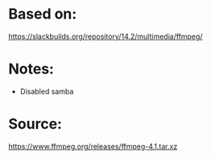 # Based on:
https://slackbuilds.org/repository/14.2/multimedia/ffmpeg/

# Notes:
- Disabled samba

# Source:
https://www.ffmpeg.org/releases/ffmpeg-4.1.tar.xz
